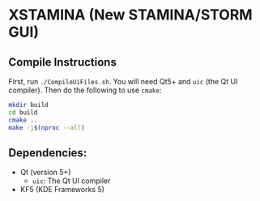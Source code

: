 # XSTAMINA (New STAMINA/STORM GUI)

## Compile Instructions

First, run `./CompileUiFiles.sh`. You will need Qt5+ and `uic` (the Qt UI compiler). Then do the following to use `cmake`:

```bash
mkdir build
cd build
cmake ..
make -j$(nproc --all)
```

## Dependencies:

- Qt (version 5+)
	+ `uic`: The Qt UI compiler
- KF5 (KDE Frameworks 5)
